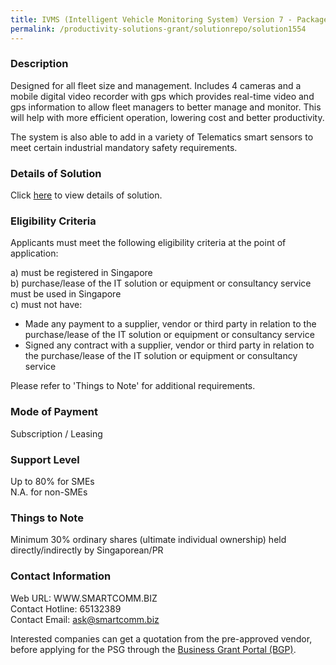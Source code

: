 ```yaml
---
title: IVMS (Intelligent Vehicle Monitoring System) Version 7 - Package for 8 Vehicles
permalink: /productivity-solutions-grant/solutionrepo/solution1554
---
```


### Description

Designed for all fleet size and management. 
Includes 4 cameras and a mobile digital video recorder with gps which provides real-time video and gps information to allow fleet managers to better manage and monitor. This will help with more efficient operation, lowering cost and better productivity.   

The system is also able to add in a variety of Telematics smart sensors to meet certain industrial mandatory safety requirements.

### Details of Solution

Click <a href='https://www.gobusiness.gov.sg/images/psg/Desensitised_Smartcomms_20200410_Annex_3_Part_4.pdf' target='_blank' rel='noopener'>here</a> to view details of solution.

### Eligibility Criteria

Applicants must meet the following eligibility criteria at the point of application:

a) must be registered in Singapore <br>
b) purchase/lease of the IT solution or equipment or consultancy service must be used in Singapore <br>
c) must not have:
- Made any payment to a supplier, vendor or third party in relation to the purchase/lease of the IT solution or equipment or consultancy service
- Signed any contract with a supplier, vendor or third party in relation to the purchase/lease of the IT solution or equipment or consultancy service

Please refer to 'Things to Note' for additional requirements.

### Mode of Payment
Subscription / Leasing

### Support Level
Up to 80% for SMEs <br>
N.A. for non-SMEs

### Things to Note
Minimum 30% ordinary shares (ultimate individual ownership) held directly/indirectly by Singaporean/PR

### Contact Information
Web URL: WWW.SMARTCOMM.BIZ <br>Contact Hotline: 65132389 <br>Contact Email: ask@smartcomm.biz <br>

Interested companies can get a quotation from the pre-approved vendor, before applying for the PSG through the <a target='_blank' rel='noopener' href='https://www.businessgrants.gov.sg/'>Business Grant Portal (BGP)</a>.
